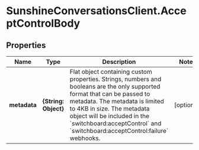 # SunshineConversationsClient.AcceptControlBody

## Properties

Name | Type | Description | Notes
------------ | ------------- | ------------- | -------------
**metadata** | **{String: Object}** | Flat object containing custom properties. Strings, numbers and booleans are the only supported format that can be passed to metadata. The metadata is limited to 4KB in size. The metadata object will be included in the &#x60;switchboard:acceptControl&#x60; and &#x60;switchboard:acceptControl:failure&#x60; webhooks. | [optional] 


